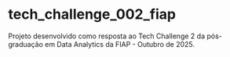 # tech_challenge_002_fiap
Projeto desenvolvido como resposta ao Tech Challenge 2 da pós-graduação em Data Analytics da FIAP - Outubro de 2025.
